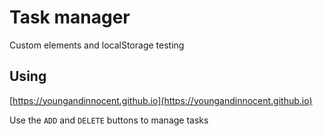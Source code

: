 # Task manager

Custom elements and localStorage testing

## Using
[https://youngandinnocent.github.io](https://youngandinnocent.github.io)

Use the ```ADD``` and ```DELETE``` buttons to manage tasks